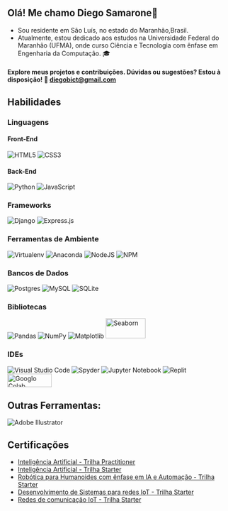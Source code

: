 ## Olá! Me chamo Diego Samarone👋
* Sou residente em São Luís, no estado do Maranhão,Brasil.
* Atualmente, estou dedicado aos estudos na Universidade Federal do Maranhão (UFMA), onde curso Ciência e Tecnologia com ênfase em Engenharia da Computação. 🎓

#### Explore meus projetos e contribuições. Dúvidas ou sugestões? Estou à disposição! 🚀 diegobict@gmail.com

## Habilidades
### Linguagens
#### Front-End
![HTML5](https://img.shields.io/badge/html5-%23E34F26.svg?style=for-the-badge&logo=html5&logoColor=white)
![CSS3](https://img.shields.io/badge/css3-%231572B6.svg?style=for-the-badge&logo=css3&logoColor=white)

#### Back-End
![Python](https://img.shields.io/badge/python-3670A0?style=for-the-badge&logo=python&logoColor=ffdd54)
![JavaScript](https://img.shields.io/badge/javascript-%23323330.svg?style=for-the-badge&logo=javascript&logoColor=%23F7DF1E)

### Frameworks
![Django](https://img.shields.io/badge/django-%23092E20.svg?style=for-the-badge&logo=django&logoColor=white)
![Express.js](https://img.shields.io/badge/express.js-%23404d59.svg?style=for-the-badge&logo=express&logoColor=%2361DAFB)

### Ferramentas de Ambiente
![Virtualenv](https://img.shields.io/badge/Virtualenv-78866B.svg?style=for-the-badge&logo=Virtualenv&logoColor=white)
![Anaconda](https://img.shields.io/badge/Anaconda-%2344A833.svg?style=for-the-badge&logo=anaconda&logoColor=white)
![NodeJS](https://img.shields.io/badge/node.js-6DA55F?style=for-the-badge&logo=node.js&logoColor=white)  ![NPM](https://img.shields.io/badge/NPM-%23CB3837.svg?style=for-the-badge&logo=npm&logoColor=white)

### Bancos de Dados
![Postgres](https://img.shields.io/badge/postgres-%23316192.svg?style=for-the-badge&logo=postgresql&logoColor=white)
![MySQL](https://img.shields.io/badge/mysql-%2300f.svg?style=for-the-badge&logo=mysql&logoColor=white)
![SQLite](https://img.shields.io/badge/sqlite-%2307405e.svg?style=for-the-badge&logo=sqlite&logoColor=white)

### Bibliotecas
![Pandas](https://img.shields.io/badge/pandas-%23150458.svg?style=for-the-badge&logo=pandas&logoColor=white)
![NumPy](https://img.shields.io/badge/numpy-%23013243.svg?style=for-the-badge&logo=numpy&logoColor=white)
![Matplotlib](https://img.shields.io/badge/Matplotlib-%23ffffff.svg?style=for-the-badge&logo=Matplotlib&logoColor=black)
<img src="https://seaborn.pydata.org/_static/logo-wide-lightbg.svg" alt="Seaborn" width="90" height="45">

### IDEs
![Visual Studio Code](https://img.shields.io/badge/Visual%20Studio%20Code-0078d7.svg?style=for-the-badge&logo=visual-studio-code&logoColor=white)
![Spyder](https://img.shields.io/badge/Spyder-838485?style=for-the-badge&logo=spyder%20ide&logoColor=maroon)
![Jupyter Notebook](https://img.shields.io/badge/jupyter-%23FA0F00.svg?style=for-the-badge&logo=jupyter&logoColor=white)
![Replit](https://img.shields.io/badge/Replit-DD1200?style=for-the-badge&logo=Replit&logoColor=white)
<img src="https://colab.google/static/images/icons/colab.png" alt="Googlo Colab" width="100" height="30">

## Outras Ferramentas:
![Adobe Illustrator](https://img.shields.io/badge/adobe%20illustrator-%23FF9A00.svg?style=for-the-badge&logo=adobe%20illustrator&logoColor=white)

## Certificações
* [Inteligência Artificial - Trilha Practitioner](https://drive.google.com/file/d/1Dd7RwfP2Kvtz2MPi-9M8MNfbiAQP5yG_/view?usp=sharing)<br>
* [Inteligência Artificial - Trilha Starter ](https://drive.google.com/file/d/1aYa3EwJmcoKsSf-NYwMZtRVBEHaEFInl/view?usp=sharing)<br>
* [Robótica para Humanoides com ênfase em IA e Automação - Trilha Starter](https://drive.google.com/file/d/1oWG1ZCQZ3d5G7-aGHhza1wlx02CME6Zm/view?usp=sharing)<br>
* [Desenvolvimento de Sistemas para redes IoT - Trilha Starter](https://drive.google.com/file/d/1K1f9nyFW9LppNY-DPPGc-GpP5or1MNbj/view?usp=sharing)<br>
* [Redes de comunicação IoT - Trilha Starter](https://drive.google.com/file/d/1_E2sa5bsfWZPbuhz_TvZykBiLMp5vcLw/view?usp=sharing)<br>
